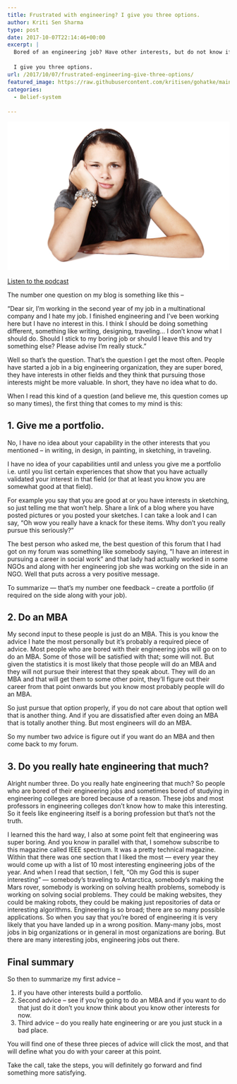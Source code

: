 ```yaml
---
title: Frustrated with engineering? I give you three options.
author: Kriti Sen Sharma
type: post
date: 2017-10-07T22:14:46+00:00
excerpt: |
  Bored of an engineering job? Have other interests, but do not know if you should pursue them?
  
  I give you three options.
url: /2017/10/07/frustrated-engineering-give-three-options/
featured_image: https://raw.githubusercontent.com/kritisen/gohatke/main/content/images/2017/10/bored-16811_1920.jpg
categories:
  - Belief-system

---
```


![bored](https://raw.githubusercontent.com/kritisen/gohatke/main/content/images/2017/10/bored-16811_1920.jpg)

[Listen to the podcast](https://soundcloud.com/kritisen/bored-with-engineering-3-options) 

The number one question on my blog is something like this – 

“Dear sir, I&#8217;m working in the second year of my job in a multinational company and I hate my job. I finished engineering and I&#8217;ve been working here but I have no interest in this. I think I should be doing something different, something like writing, designing, traveling&#8230; I don&#8217;t know what I should do. Should I stick to my boring job or should I leave this and try something else? Please advise I&#8217;m really stuck.&#8221;

Well so that&#8217;s the question. That&#8217;s the question I get the most often. People have started a job in a big engineering organization, they are super bored, they have interests in other fields and they think that pursuing those interests might be more valuable. In short, they have no idea what to do. 


When I read this kind of a question (and believe me, this question comes up so many times), the first thing that comes to my mind is this:

## 1. Give me a portfolio.

No, I have no idea about your capability in the other interests that you mentioned &#8211; in writing, in design, in painting, in sketching, in traveling. 

I have no idea of your capabilities until and unless you give me a portfolio i.e. until you list certain experiences that show that you have actually validated your interest in that field (or that at least you know you are somewhat good at that field).

For example you say that you are good at or you have interests in sketching, so just telling me that won&#8217;t help. Share a link of a blog where you have posted pictures or you posted your sketches. I can take a look and I can say, “Oh wow you really have a knack for these items. Why don&#8217;t you really pursue this seriously?” 

The best person who asked me, the best question of this forum that I had got on my forum was something like somebody saying, “I have an interest in pursuing a career in social work” and that lady had actually worked in some NGOs and along with her engineering job she was working on the side in an NGO. Well that puts across a very positive message. 

To summarize &#8212; that&#8217;s my number one feedback &#8211; create a portfolio (if required on the side along with your job).

## 2. Do an MBA

My second input to these people is just do an MBA. </span>This is you know the advice I hate the most personally but it&#8217;s probably a required piece of advice. Most people who are bored with their engineering jobs will go on to do an MBA. Some of those will be satisfied with that; some will not. But given the statistics it is most likely that those people will do an MBA and they will not pursue their interest that they speak about. They will do an MBA and that will get them to some other point, they&#8217;ll figure out their career from that point onwards but you know most probably people will do an MBA.

So just pursue that option properly, if you do not care about that option well that is another thing. And if you are dissatisfied after even doing an MBA that is totally another thing. But most engineers will do an MBA.

So my number two advice is figure out if you want do an MBA and then come back to my forum.

## 3. Do you really hate engineering that much?

Alright number three. Do you really hate engineering that much? So people who are bored of their engineering jobs and sometimes bored of studying in engineering colleges are bored because of a reason. These jobs and most professors in engineering colleges don&#8217;t know how to make this interesting. So it feels like engineering itself is a boring profession but that&#8217;s not the truth. 

I learned this the hard way, I also at some point felt that engineering was super boring. And you know in parallel with that, I somehow subscribe to this magazine called IEEE spectrum. It was a pretty technical magazine. Within that there was one section that I liked the most &#8212; every year they would come up with a list of 10 most interesting engineering jobs of the year. And when I read that section, I felt, “Oh my God this is super interesting&#8221; &#8212; somebody&#8217;s traveling to Antarctica, somebody&#8217;s making the Mars rover, somebody is working on solving health problems, somebody is working on solving social problems. They could be making websites, they could be making robots, they could be making just repositories of data or  interesting algorithms. Engineering is so broad; there are so many possible applications. So when you say that you&#8217;re bored of engineering it is very likely that you have landed up in a wrong position. Many-many jobs, most jobs in big organizations or in general in most organizations are boring. But there are many interesting jobs, engineering jobs out there. 

## Final summary

So then to summarize my first advice &#8211; 

1. if you have other interests build a portfolio. 
2. Second advice &#8211; see if you&#8217;re going to do an MBA and if you want to do that just do it don&#8217;t you know think about you know other interests for now. 
3. Third advice &#8211; do you really hate engineering or are you just stuck in a bad place. 

You will find one of these three pieces of advice will click the most, and that will define what you do with your career at this point.

Take the call, take the steps, you will definitely go forward and find something more satisfying.
